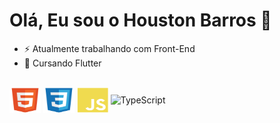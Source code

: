# Olá, Eu sou o Houston Barros 👋

- ⚡ Atualmente trabalhando com Front-End
- 💬 Cursando Flutter
  
<div style="display: inline_block"><br>
  <img align="center" alt="HTML" height="40" width="50" src="https://raw.githubusercontent.com/devicons/devicon/master/icons/html5/html5-original.svg">
  <img align="center" alt="CSS" height="40" width="50" src="https://raw.githubusercontent.com/devicons/devicon/master/icons/css3/css3-original.svg">
  <img align="center" alt="JavaScript" height="40" width="50" src="https://raw.githubusercontent.com/devicons/devicon/master/icons/javascript/javascript-plain.svg">
  <img align="center" alt="TypeScript" height="40" width="50" src"https://cdn.jsdelivr.net/gh/devicons/devicon/icons/typescript/typescript-original.svg">
</div>
  
##
